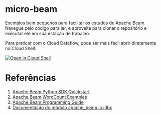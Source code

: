 # micro-beam

Exemplos bem pequenos para facilitar os estudos de Apache Beam.
Navegue pelo código para ler, e aproveite para clonar o repositório
e executar ele em sua estação de trabalho.

Para praticar com o Cloud Dataflow, pode ser mais fácil abrir diretamente
no Cloud Shell:

[![Open in Cloud Shell](https://gstatic.com/cloudssh/images/open-btn.svg)](https://shell.cloud.google.com/cloudshell/editor?cloudshell_git_repo=https%3A%2F%2Fgithub.com%2Fronoaldo%2Fmicro-beam&cloudshell_git_branch=main&cloudshell_workspace=%2F&cloudshell_tutorial=%2TUTORIAL.md)

# Referências

1. [Apache Beam Python SDK Quickstart](https://beam.apache.org/get-started/quickstart-py/)
2. [Apache Beam WordCount Examples](https://beam.apache.org/get-started/wordcount-example/)
3. [Apache Beam Programming Guide](https://beam.apache.org/documentation/programming-guide/)
4. [Documentação do módulo apache_beam.io.jdbc](https://beam.apache.org/releases/pydoc/2.38.0/apache_beam.io.jdbc.html)